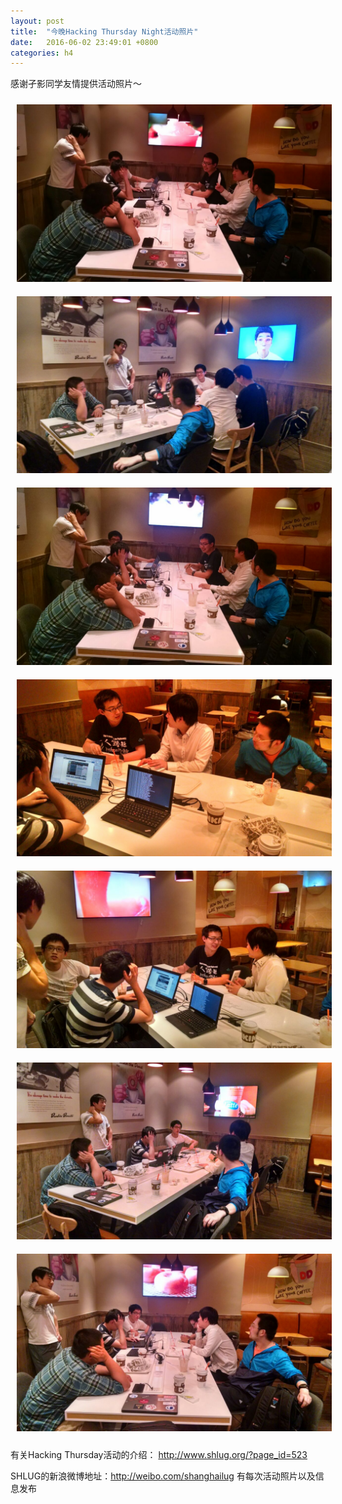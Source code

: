 ```yaml
---
layout: post
title:  "今晚Hacking Thursday Night活动照片"
date:   2016-06-02 23:49:01 +0800
categories: h4
---
```


感谢孑影同学友情提供活动照片～

[<img style='margin:10px;' src='https://raw.githubusercontent.com/shanghailug/res2016/master/g602.h4/photo917293461696260066.1920p.jpg'>](https://raw.githubusercontent.com/shanghailug/res2016/master/g602.h4/photo917293461696260066.JPG)
[<img style='margin:10px;' src='https://raw.githubusercontent.com/shanghailug/res2016/master/g602.h4/photo917293461696260067.1920p.jpg'>](https://raw.githubusercontent.com/shanghailug/res2016/master/g602.h4/photo917293461696260067.JPG)
[<img style='margin:10px;' src='https://raw.githubusercontent.com/shanghailug/res2016/master/g602.h4/photo917293461696260068.1920p.jpg'>](https://raw.githubusercontent.com/shanghailug/res2016/master/g602.h4/photo917293461696260068.JPG)
[<img style='margin:10px;' src='https://raw.githubusercontent.com/shanghailug/res2016/master/g602.h4/photo917293461696260069.1920p.jpg'>](https://raw.githubusercontent.com/shanghailug/res2016/master/g602.h4/photo917293461696260069.JPG)
[<img style='margin:10px;' src='https://raw.githubusercontent.com/shanghailug/res2016/master/g602.h4/photo917293461696260070.1920p.jpg'>](https://raw.githubusercontent.com/shanghailug/res2016/master/g602.h4/photo917293461696260070.JPG)
[<img style='margin:10px;' src='https://raw.githubusercontent.com/shanghailug/res2016/master/g602.h4/photo917293461696260071.1920p.jpg'>](https://raw.githubusercontent.com/shanghailug/res2016/master/g602.h4/photo917293461696260071.JPG)
[<img style='margin:10px;' src='https://raw.githubusercontent.com/shanghailug/res2016/master/g602.h4/photo917293461696260072.1920p.jpg'>](https://raw.githubusercontent.com/shanghailug/res2016/master/g602.h4/photo917293461696260072.JPG)

有关Hacking Thursday活动的介绍：
http://www.shlug.org/?page_id=523

SHLUG的新浪微博地址：http://weibo.com/shanghailug 有每次活动照片以及信息发布


